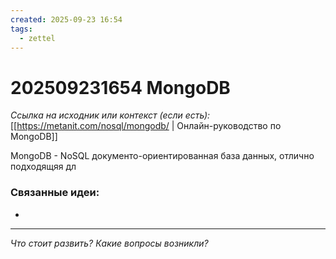 ```yaml
---
created: 2025-09-23 16:54
tags:
  - zettel
---
```

# 202509231654 MongoDB

*Ссылка на исходник или контекст (если есть):* [[https://metanit.com/nosql/mongodb/ | Онлайн-руководство по MongoDB]]

MongoDB - NoSQL документо-ориентированная база данных, отлично подходящяя дл 

### Связанные идеи:
* 

---

*Что стоит развить? Какие вопросы возникли?*